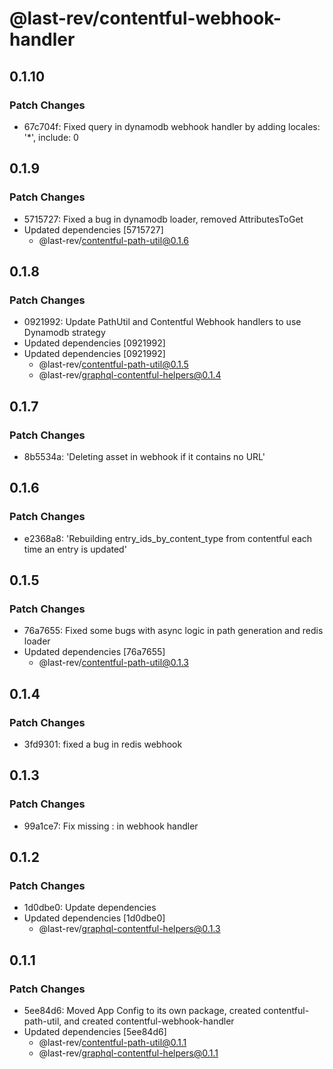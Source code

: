 # @last-rev/contentful-webhook-handler

## 0.1.10

### Patch Changes

- 67c704f: Fixed query in dynamodb webhook handler by adding locales: '\*', include: 0

## 0.1.9

### Patch Changes

- 5715727: Fixed a bug in dynamodb loader, removed AttributesToGet
- Updated dependencies [5715727]
  - @last-rev/contentful-path-util@0.1.6

## 0.1.8

### Patch Changes

- 0921992: Update PathUtil and Contentful Webhook handlers to use Dynamodb strategy
- Updated dependencies [0921992]
- Updated dependencies [0921992]
  - @last-rev/contentful-path-util@0.1.5
  - @last-rev/graphql-contentful-helpers@0.1.4

## 0.1.7

### Patch Changes

- 8b5534a: 'Deleting asset in webhook if it contains no URL'

## 0.1.6

### Patch Changes

- e2368a8: 'Rebuilding entry_ids_by_content_type from contentful each time an entry is updated'

## 0.1.5

### Patch Changes

- 76a7655: Fixed some bugs with async logic in path generation and redis loader
- Updated dependencies [76a7655]
  - @last-rev/contentful-path-util@0.1.3

## 0.1.4

### Patch Changes

- 3fd9301: fixed a bug in redis webhook

## 0.1.3

### Patch Changes

- 99a1ce7: Fix missing : in webhook handler

## 0.1.2

### Patch Changes

- 1d0dbe0: Update dependencies
- Updated dependencies [1d0dbe0]
  - @last-rev/graphql-contentful-helpers@0.1.3

## 0.1.1

### Patch Changes

- 5ee84d6: Moved App Config to its own package, created contentful-path-util, and created contentful-webhook-handler
- Updated dependencies [5ee84d6]
  - @last-rev/contentful-path-util@0.1.1
  - @last-rev/graphql-contentful-helpers@0.1.1
